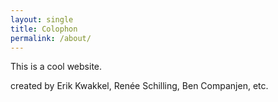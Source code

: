 ```yaml
---
layout: single
title: Colophon
permalink: /about/
---
```


This is a cool website.

created by Erik Kwakkel, Renée Schilling, Ben Companjen, etc.
